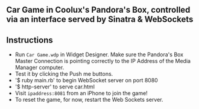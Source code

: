 Car Game in Coolux's Pandora's Box, controlled via an interface served by Sinatra & WebSockets
----------------------------------------------------------------------------------------------

## Instructions

- Run `Car Game.wdp` in Widget Designer. Make sure the Pandora's Box Master Connection
is pointing correctly to the IP Address of the Media Manager computer.
- Test it by clicking the Push me buttons. 
- '$ ruby main.rb' to begin WebSocket server on port 8080
- '$ http-server' to serve car.html
- Visit `ipaddress:8081` from an iPhone to join the game!
- To reset the game, for now, restart the Web Sockets server.


